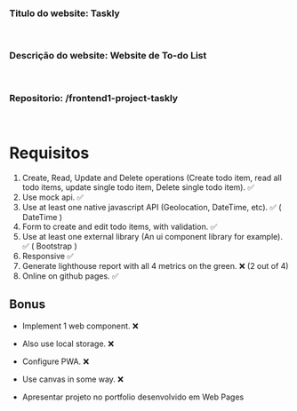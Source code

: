### **Titulo do website:** Taskly

<br>

### **Descrição do website:** Website de To-do List

<br>

### **Repositorio:** /frontend1-project-taskly

<br>

# Requisitos

1. Create, Read, Update and Delete operations (Create todo item, read all todo items, update single todo item, Delete single todo item). ✅
2. Use mock api. ✅
3. Use at least one native javascript API (Geolocation, DateTime, etc). ✅ ( DateTime )
4. Form to create and edit todo items, with validation. ✅
5. Use at least one external library (An ui component library for example). ✅ ( Bootstrap )
6. Responsive ✅
7. Generate lighthouse report with all 4 metrics on the green. ❌ (2 out of 4)
8. Online on github pages. ✅

## Bonus

- Implement 1 web component. ❌
- Also use local storage. ❌
- Configure PWA. ❌
- Use canvas in some way. ❌

- Apresentar projeto no portfolio desenvolvido em Web Pages